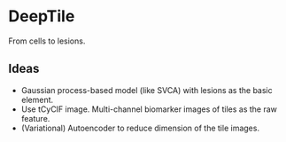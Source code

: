 # DeepTile
From cells to lesions.

## Ideas
* Gaussian process-based model (like SVCA) with lesions as the basic element.
* Use tCyCIF image. Multi-channel biomarker images of tiles as the raw feature.
* (Variational) Autoencoder to reduce dimension of the tile images.

